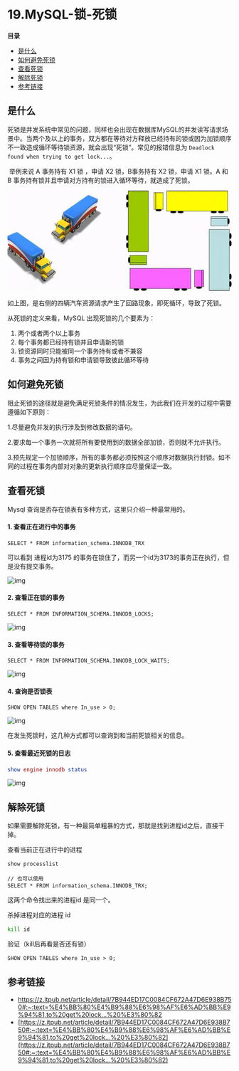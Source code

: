 # 19.MySQL-锁-死锁

**目录**

- [是什么](#是什么)
- [如何避免死锁](#如何避免死锁)
- [查看死锁](#查看死锁)
- [解除死锁](#解除死锁)
- [参考链接](#参考链接)





## 是什么

​		死锁是并发系统中常见的问题，同样也会出现在数据库MySQL的并发读写请求场景中。当两个及以上的事务，双方都在等待对方释放已经持有的锁或因为加锁顺序不一致造成循环等待锁资源，就会出现“死锁”。常见的报错信息为 `Deadlock found when trying to get lock...`。

​		举例来说 A 事务持有 X1 锁 ，申请 X2 锁，B事务持有 X2 锁，申请 X1 锁。A 和 B 事务持有锁并且申请对方持有的锁进入循环等待，就造成了死锁。

![img](https://github.com/affectalways/Flee-as-a-bird-to-your-mountain/blob/main/MySQL/pictures/14.%E6%AD%BB%E9%94%81.jpg?raw=true)

如上图，是右侧的四辆汽车资源请求产生了回路现象，即死循环，导致了死锁。



从死锁的定义来看，MySQL 出现死锁的几个要素为：

1. 两个或者两个以上事务
2. 每个事务都已经持有锁并且申请新的锁
3. 锁资源同时只能被同一个事务持有或者不兼容
4. 事务之间因为持有锁和申请锁导致彼此循环等待



## 如何避免死锁

阻止死锁的途径就是避免满足死锁条件的情况发生，为此我们在开发的过程中需要遵循如下原则：

1.尽量避免并发的执行涉及到修改数据的语句。

2.要求每一个事务一次就将所有要使用到的数据全部加锁，否则就不允许执行。

3.预先规定一个加锁顺序，所有的事务都必须按照这个顺序对数据执行封锁。如不同的过程在事务内部对对象的更新执行顺序应尽量保证一致。



## 查看死锁

Mysql 查询是否存在锁表有多种方式，这里只介绍一种最常用的。

#### 1. 查看正在进行中的事务

```n1ql
SELECT * FROM information_schema.INNODB_TRX
```

可以看到 进程id为3175 的事务在锁住了，而另一个id为3173的事务正在执行，但是没有提交事务。

![img](F:\Flee-as-a-bird-to-your-mountain\MySQL\pictures\19.MySQL-锁-死锁1.png)

#### 2. 查看正在锁的事务

```n1ql
SELECT * FROM INFORMATION_SCHEMA.INNODB_LOCKS;
```

![img](F:\Flee-as-a-bird-to-your-mountain\MySQL\pictures\19.MySQL-锁-死锁2.png)

#### 3. 查看等待锁的事务

```n1ql
SELECT * FROM INFORMATION_SCHEMA.INNODB_LOCK_WAITS;
```

![img](F:\Flee-as-a-bird-to-your-mountain\MySQL\pictures\19.MySQL-锁-死锁3.png)

#### 4. 查询是否锁表

```pgsql
SHOW OPEN TABLES where In_use > 0;
```

![img](F:\Flee-as-a-bird-to-your-mountain\MySQL\pictures\19.MySQL-锁-死锁4.png)

在发生死锁时，这几种方式都可以查询到和当前死锁相关的信息。

#### 5. 查看最近死锁的日志

```maxima
show engine innodb status
```

![img](F:\Flee-as-a-bird-to-your-mountain\MySQL\pictures\19.MySQL-锁-死锁5.png)



## 解除死锁

如果需要解除死锁，有一种最简单粗暴的方式，那就是找到进程id之后，直接干掉。

查看当前正在进行中的进程

```gauss
show processlist

// 也可以使用
SELECT * FROM information_schema.INNODB_TRX;
```

这两个命令找出来的进程id 是同一个。

杀掉进程对应的进程 id

```bash
kill id
```

验证（kill后再看是否还有锁）

```pgsql
SHOW OPEN TABLES where In_use > 0;
```



## 参考链接

- https://z.itpub.net/article/detail/7B944ED17C0084CF672A47D6E938B750#:~:text=%E4%BB%80%E4%B9%88%E6%98%AF%E6%AD%BB%E9%94%81,to%20get%20lock...%20%E3%80%82
- [https://z.itpub.net/article/detail/7B944ED17C0084CF672A47D6E938B750#:~:text=%E4%BB%80%E4%B9%88%E6%98%AF%E6%AD%BB%E9%94%81,to%20get%20lock...%20%E3%80%82](https://z.itpub.net/article/detail/7B944ED17C0084CF672A47D6E938B750#:~:text=%E4%BB%80%E4%B9%88%E6%98%AF%E6%AD%BB%E9%94%81,to%20get%20lock...%20%E3%80%82)